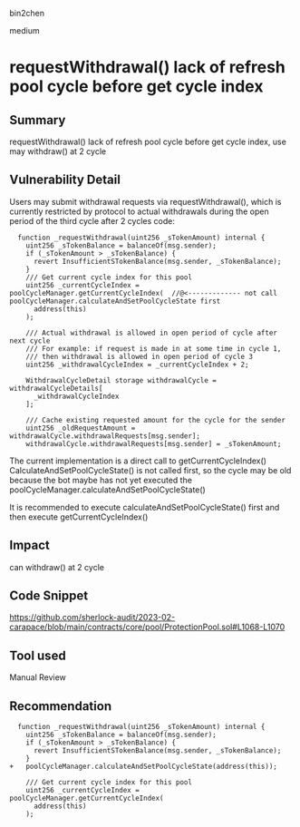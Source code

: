 bin2chen

medium

# requestWithdrawal()  lack of refresh pool cycle  before get cycle index

## Summary

requestWithdrawal()  lack of refresh pool cycle  before get cycle index, use may withdraw() at 2 cycle

## Vulnerability Detail

Users may submit withdrawal requests via requestWithdrawal(), which is currently restricted by protocol to actual withdrawals during the open period of the third cycle after 2 cycles
code:
```solidity
  function _requestWithdrawal(uint256 _sTokenAmount) internal {
    uint256 _sTokenBalance = balanceOf(msg.sender);
    if (_sTokenAmount > _sTokenBalance) {
      revert InsufficientSTokenBalance(msg.sender, _sTokenBalance);
    }
    /// Get current cycle index for this pool
    uint256 _currentCycleIndex = poolCycleManager.getCurrentCycleIndex(  //@<------------- not call poolCycleManager.calculateAndSetPoolCycleState first 
      address(this)
    );

    /// Actual withdrawal is allowed in open period of cycle after next cycle
    /// For example: if request is made in at some time in cycle 1,
    /// then withdrawal is allowed in open period of cycle 3
    uint256 _withdrawalCycleIndex = _currentCycleIndex + 2;

    WithdrawalCycleDetail storage withdrawalCycle = withdrawalCycleDetails[
      _withdrawalCycleIndex
    ];

    /// Cache existing requested amount for the cycle for the sender
    uint256 _oldRequestAmount = withdrawalCycle.withdrawalRequests[msg.sender];
    withdrawalCycle.withdrawalRequests[msg.sender] = _sTokenAmount;
```

The current implementation is a direct call to getCurrentCycleIndex() 
CalculateAndSetPoolCycleState() is not called first, so the cycle may be old because the bot maybe has not yet executed the poolCycleManager.calculateAndSetPoolCycleState()

It is recommended to execute calculateAndSetPoolCycleState() first and then execute getCurrentCycleIndex()

## Impact
can withdraw() at 2 cycle
## Code Snippet


https://github.com/sherlock-audit/2023-02-carapace/blob/main/contracts/core/pool/ProtectionPool.sol#L1068-L1070

## Tool used

Manual Review

## Recommendation

```solidity
  function _requestWithdrawal(uint256 _sTokenAmount) internal {
    uint256 _sTokenBalance = balanceOf(msg.sender);
    if (_sTokenAmount > _sTokenBalance) {
      revert InsufficientSTokenBalance(msg.sender, _sTokenBalance);
    }
+   poolCycleManager.calculateAndSetPoolCycleState(address(this));

    /// Get current cycle index for this pool
    uint256 _currentCycleIndex = poolCycleManager.getCurrentCycleIndex(
      address(this)
    );
```
